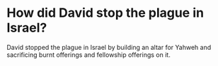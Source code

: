 # How did David stop the plague in Israel?

David stopped the plague in Israel by building an altar for Yahweh and sacrificing burnt offerings and fellowship offerings on it.
